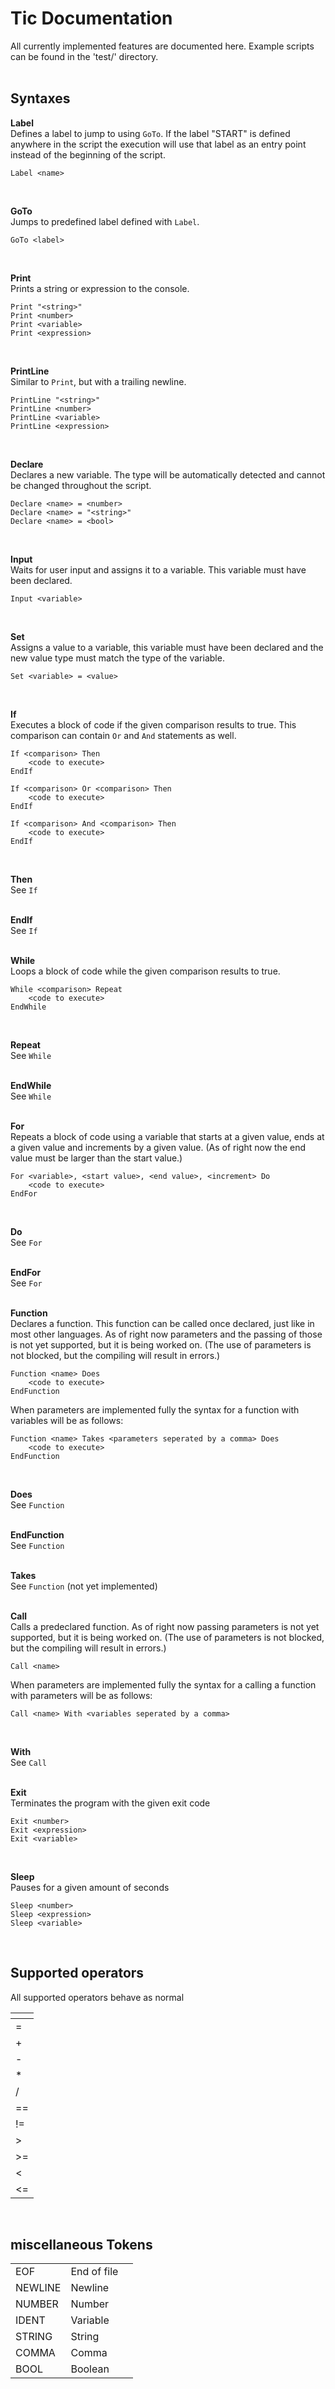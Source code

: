 # Tic Documentation
All currently implemented features are documented here.
Example scripts can be found in the 'test/' directory.
<br/>
<br/>
## Syntaxes
**Label** <br/>
Defines a label to jump to using `GoTo`. If the label "START" is defined anywhere in the script the execution will use that label as an entry point instead of the beginning of the script.
```
Label <name>
```
<br/>

**GoTo** <br/>
Jumps to predefined label defined with `Label`.
```
GoTo <label>
```
<br/>

**Print** <br/>
Prints a string or expression to the console.
```
Print "<string>"
Print <number>
Print <variable>
Print <expression>
```
<br/>

**PrintLine** <br/>
Similar  to `Print`, but with a trailing newline.
```
PrintLine "<string>"
PrintLine <number>
PrintLine <variable>
PrintLine <expression>
```
<br/>

**Declare** <br/>
Declares a new variable. The type will be automatically detected and cannot be changed throughout the script.
```
Declare <name> = <number>
Declare <name> = "<string>"
Declare <name> = <bool>
```
<br/>

**Input** <br/>
Waits for user input and assigns it to a variable. This variable must have been declared.
```
Input <variable>
```
<br/>

**Set** <br/>
Assigns a value to a variable, this variable must have been declared and the new value type must match the type of the variable.
```
Set <variable> = <value>
```
<br/>

**If** <br/>
Executes a block of code if the given comparison results to true. This comparison can contain `Or` and `And` statements as well.
```
If <comparison> Then
	<code to execute>
EndIf

If <comparison> Or <comparison> Then
	<code to execute>
EndIf

If <comparison> And <comparison> Then
	<code to execute>
EndIf
```
<br/>

**Then** <br/>
See `If`
<br/> <br/>

**EndIf** <br/>
See `If`
<br/> <br/>

**While** <br/>
Loops a block of code while the given comparison results to true.
```
While <comparison> Repeat
	<code to execute>
EndWhile
```
<br/>

**Repeat** <br/>
See `While`
<br/> <br/>

**EndWhile** <br/>
See `While`
<br/> <br/>

**For** <br/>
Repeats a block of code using a variable that starts at a given value, ends at a given value and increments by a given value. (As of right now the end value must be larger than the start value.)
```
For <variable>, <start value>, <end value>, <increment> Do
	<code to execute>
EndFor
```
<br/>

**Do** <br/>
See `For`
<br/> <br/>

**EndFor** <br/>
See `For`
<br/> <br/>

**Function** <br/>
Declares a function. This function can be called once declared, just like in most other languages.
As of right now parameters and the passing of those is not yet supported, but it is being worked on.
(The use of parameters is not blocked, but the compiling will result in errors.)
```
Function <name> Does
	<code to execute>
EndFunction
```
When parameters are implemented fully the syntax for a function with variables will be as follows:
```
Function <name> Takes <parameters seperated by a comma> Does
	<code to execute>
EndFunction
``` 
<br/>

**Does** <br/>
See `Function`
<br/> <br/>

**EndFunction** <br/>
See `Function`
<br/> <br/>

**Takes** <br/>
See `Function` (not yet implemented)
<br/> <br/>

**Call** <br/>
Calls a predeclared function. As of right now passing parameters is not yet supported, but it is being worked on.
(The use of parameters is not blocked, but the compiling will result in errors.)
```
Call <name>
```
When parameters are implemented fully the syntax for a calling a function with parameters will be as follows:
```
Call <name> With <variables seperated by a comma>
``` 
<br/>

**With** <br/>
See `Call`
<br/> <br/>

**Exit** <br/>
Terminates the program with the given exit code
```
Exit <number>
Exit <expression>
Exit <variable>
```
<br/>

**Sleep** <br/>
Pauses for a given amount of seconds
```
Sleep <number>
Sleep <expression>
Sleep <variable>
```
<br/>


## Supported operators
All supported operators behave as normal <br/>

| <!-- -->    |
|--- |
| =  |
| +  |
| -  |
| *  |
| /  |
| == |
| != |
| >  |
| >= |
| <  |
| <= |
<br/>

## miscellaneous Tokens
| | | |
|-|-|-|
| EOF | End of file |
| NEWLINE | Newline |
| NUMBER | Number |
| IDENT | Variable |
| STRING | String |
| COMMA | Comma |
| BOOL | Boolean |